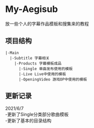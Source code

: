 # My-Aegisub
放一些个人的字幕作品模板和搜集来的教程

## 项目结构
```
|-Main
  |-Subtitle 字幕相关
    |-Products 字幕模板成品
      |-Single 单曲发布使用的模板
      |-Live Live中使用的模板
      |-OpeningVideo 游戏OP中使用的模板
```

## 更新记录
2021/6/7  
-更新了Single分类部分歌曲模板  
-更新了基本的目录结构
